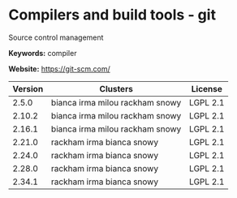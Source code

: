 # Compilers and build tools - git

Source control management

**Keywords:** compiler

**Website:** <https://git-scm.com/>

| Version | Clusters | License |
| ------- | -------- | ------- |
| 2.5.0 | bianca irma milou rackham snowy | LGPL 2.1 |
| 2.10.2 | bianca irma milou rackham snowy | LGPL 2.1 |
| 2.16.1 | bianca irma milou rackham snowy | LGPL 2.1 |
| 2.21.0 | rackham irma bianca snowy | LGPL 2.1 |
| 2.24.0 | rackham irma bianca snowy | LGPL 2.1 |
| 2.28.0 | rackham irma bianca snowy | LGPL 2.1 |
| 2.34.1 | rackham irma bianca snowy | LGPL 2.1 |
